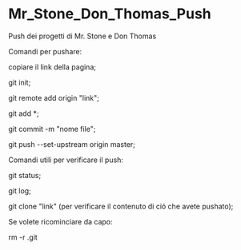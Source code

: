 # Mr_Stone_Don_Thomas_Push
Push dei progetti di Mr. Stone e Don Thomas

Comandi per pushare:

copiare il link della pagina;

git init;

git remote add origin "link";

git add *;

git commit -m "nome file";

git push --set-upstream origin master;

Comandi utili per verificare il push:

git status;

git log;

git clone "link" (per verificare il contenuto di ció che avete pushato);

Se volete ricominciare da capo:

rm -r .git
